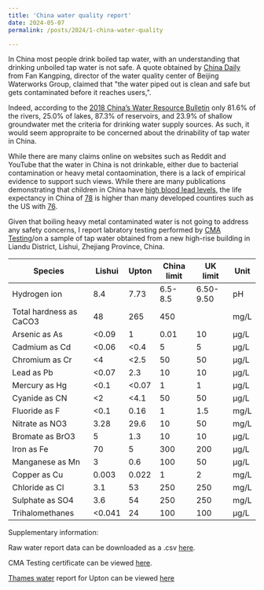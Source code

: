 ```yaml
---
title: 'China water quality report'
date: 2024-05-07
permalink: /posts/2024/1-china-water-quality

---
```


In China most people drink boiled tap water, with an understanding that drinking unboiled tap water is not safe. A quote obtained by [China Daily](https://www.chinadaily.com.cn/china/2007-07/03/content_908401.htm) from Fan Kangping, director of the water quality center of Beijing Waterworks Group, claimed that "the water piped out is clean and safe but gets contaminated before it reaches users,". 

Indeed, according to the [2018 China’s Water Resource Bulletin](https://www.ncbi.nlm.nih.gov/pmc/articles/PMC8430420/#b12) only 81.6% of the rivers, 25.0% of lakes, 87.3% of reservoirs, and 23.9% of shallow groundwater met the criteria for drinking water supply sources. As such, it would seem appropraite to be concerned about the drinability of tap water in China.

While there are many claims online on websites such as Reddit and YouTube that the water in China is not drinkable, either due to bacterial contamination or heavy metal contaomination, there is a lack of empirical evidence to support such views. While there are many publications demonstrating that children in China have [high blood lead levels](https://doi.org/10.1016/j.envint.2019.105379), the life expectancy in China of [78](https://data.worldbank.org/indicator/SP.DYN.LE00.IN?locations=CN) is higher than many developed countires such as the US with [76](https://data.worldbank.org/indicator/SP.DYN.LE00.IN?locations=US). 

Given that boiling heavy metal contaminated water is not going to address any safety concerns, I report labratory testing performed by [CMA Testing](https://www.cmatesting.org/about-us)/on a sample of tap water obtained from a new high-rise building in Liandu District, Lishui, Zhejiang Province, China.

| Species                  | Lishui | Upton | China limit | UK limit | Unit |
|--------------------------|--------|-------|-------------|----------|------|
| Hydrogen ion             | 8.4    | 7.73  | 6.5-8.5     | 6.50-9.50| pH   |
| Total hardness as CaCO3  | 48     | 265   | 450         |          | mg/L |
| Arsenic as As            | <0.09  | 1     | 0.01        | 10       | μg/L |
| Cadmium as Cd            | <0.06  | <0.4  | 5           | 5        | μg/L |
| Chromium as Cr           | <4     | <2.5  | 50          | 50       | μg/L |
| Lead as Pb               | <0.07  | 2.3   | 10          | 10       | μg/L |
| Mercury as Hg            | <0.1   | <0.07 | 1           | 1        | μg/L |
| Cyanide as CN            | <2     | <4.1  | 50          | 50       | μg/L |
| Fluoride as F            | <0.1   | 0.16  | 1           | 1.5      | mg/L |
| Nitrate as NO3           | 3.28   | 29.6  | 10          | 50       | mg/L |
| Bromate as BrO3          | 5      | 1.3   | 10          | 10       | μg/L |
| Iron as Fe               | 70     | 5     | 300         | 200      | μg/L |
| Manganese as Mn          | 3      | 0.6   | 100         | 50       | μg/L |
| Copper as Cu             | 0.003  | 0.022 | 1           | 2        | mg/L |
| Chloride as Cl           | 3.1    | 53    | 250         | 250      | mg/L |
| Sulphate as SO4          | 3.6    | 54    | 250         | 250      | mg/L |
| Trihalomethanes          | <0.041 | 24    | 100         | 100      | μg/L |


Supplementary information:

Raw water report data can be downloaded as a .csv [here](https://github.com/chrisahart/chrisahart.github.io/blob/master/files/water_quality_csv.csv).

CMA Testing certificate can be viewed [here](https://github.com/chrisahart/chrisahart.github.io/blob/master/files/water_certificate_1.png).

[Thames water](https://www.thameswater.co.uk/) report for Upton can be viewed [here](https://water-quality-api.prod.p.webapp.thameswater.co.uk/water-quality-api/Zone/NLE33)

